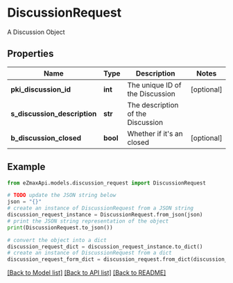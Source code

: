 # DiscussionRequest

A Discussion Object

## Properties

Name | Type | Description | Notes
------------ | ------------- | ------------- | -------------
**pki_discussion_id** | **int** | The unique ID of the Discussion | [optional] 
**s_discussion_description** | **str** | The description of the Discussion | 
**b_discussion_closed** | **bool** | Whether if it&#39;s an closed | [optional] 

## Example

```python
from eZmaxApi.models.discussion_request import DiscussionRequest

# TODO update the JSON string below
json = "{}"
# create an instance of DiscussionRequest from a JSON string
discussion_request_instance = DiscussionRequest.from_json(json)
# print the JSON string representation of the object
print(DiscussionRequest.to_json())

# convert the object into a dict
discussion_request_dict = discussion_request_instance.to_dict()
# create an instance of DiscussionRequest from a dict
discussion_request_form_dict = discussion_request.from_dict(discussion_request_dict)
```
[[Back to Model list]](../README.md#documentation-for-models) [[Back to API list]](../README.md#documentation-for-api-endpoints) [[Back to README]](../README.md)


